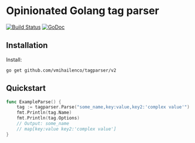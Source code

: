 # Opinionated Golang tag parser

[![Build Status](https://travis-ci.org/vmihailenco/tagparser.png?branch=master)](https://travis-ci.org/vmihailenco/tagparser)
[![GoDoc](https://godoc.org/github.com/vmihailenco/tagparser?status.svg)](https://godoc.org/github.com/vmihailenco/tagparser)

## Installation

Install:

```shell
go get github.com/vmihailenco/tagparser/v2
```

## Quickstart

```go
func ExampleParse() {
	tag := tagparser.Parse("some_name,key:value,key2:'complex value'")
	fmt.Println(tag.Name)
	fmt.Println(tag.Options)
	// Output: some_name
	// map[key:value key2:'complex value']
}
```
